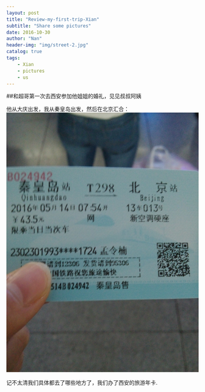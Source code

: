 ```yaml
---
layout: post
title: "Review-my-first-trip-Xian"
subtitle: "Share some pictures"
date: 2016-10-30
author: "Nan"
header-img: "img/street-2.jpg"
catalog: true
tags:
    - Xian
    - pictures
    - us
---
```


##和超哥第一次去西安参加他姐姐的婚礼，见见叔叔阿姨

他从大庆出发，我从秦皇岛出发，然后在北京汇合：![ticket](https://github.com/mushroommie/images/blob/master/Xian/ticket.jpg)

记不太清我们具体都去了哪些地方了，我们办了西安的旅游年卡.

